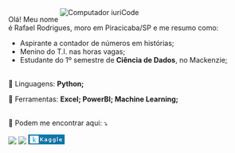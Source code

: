 <img src="https://raw.githubusercontent.com/MicaelliMedeiros/micaellimedeiros/master/image/computer-illustration.png" min-width="400px" max-width="400px" width="400px" align="right" alt="Computador iuriCode">

<p align="left"> 
  Olá! Meu nome é Rafael Rodrigues, moro em Piracicaba/SP e me resumo como:
 
  * Aspirante a contador de números em histórias; <br>
  * Menino do T.I. nas horas vagas;<br>
  * Estudante do 1º semestre de <strong>Ciência de Dados</strong>, no Mackenzie;<br><br>
  </p>
  
<p align="left">
  🦄 Linguagens: <strong>Python;</strong>
</p>

<p align="left">
  💼 Ferramentas: <strong>Excel; PowerBI; Machine Learning;</strong><br><br>
</p>

<p align="left">
  💌 Podem me encontrar aqui: ⤵️
</p>

<p align="left">
<a href="https://www.linkedin.com/in/rafael-rodrigues-945269180/" alt="Linkedin">
  <img src="https://img.shields.io/badge/-Linkedin-0e76a8?style=flat-square&logo=Linkedin&logoColor=white&link=LINK-DO-SEU-LINKEDIN" /></a>

  <a href="mailto:'rafarodrigues33@gmail.com'" alt="Gmail">
  <img src="https://img.shields.io/badge/-Gmail-FF0000?style=flat-square&labelColor=FF0000&logo=gmail&logoColor=white&link=LINK-DO-SEU-EMAIL" /></a>

  <a href="https://www.kaggle.com/rafarodrigues33" alt="Kaggle">
  <img src="https://github.com/rafarodrigues/rafarodrigues/blob/main/README/badges/k.png"/></a>
</p>  
